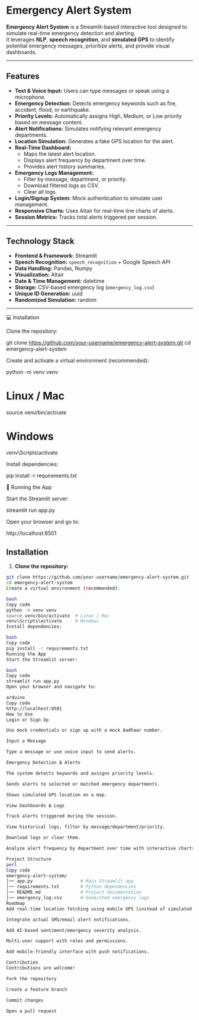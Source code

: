 # Emergency Alert System

**Emergency Alert System** is a Streamlit-based interactive tool designed to simulate real-time emergency detection and alerting.  
It leverages **NLP**, **speech recognition**, and **simulated GPS** to identify potential emergency messages, prioritize alerts, and provide visual dashboards.

---

## Features

- **Text & Voice Input:** Users can type messages or speak using a microphone.
- **Emergency Detection:** Detects emergency keywords such as fire, accident, flood, or earthquake.
- **Priority Levels:** Automatically assigns High, Medium, or Low priority based on message content.
- **Alert Notifications:** Simulates notifying relevant emergency departments.
- **Location Simulation:** Generates a fake GPS location for the alert.
- **Real-Time Dashboard:**
  - Maps the latest alert location.
  - Displays alert frequency by department over time.
  - Provides alert history summaries.
- **Emergency Logs Management:** 
  - Filter by message, department, or priority.
  - Download filtered logs as CSV.
  - Clear all logs.
- **Login/Signup System:** Mock authentication to simulate user management.
- **Responsive Charts:** Uses Altair for real-time line charts of alerts.
- **Session Metrics:** Tracks total alerts triggered per session.

---

## Technology Stack

- **Frontend & Framework:** Streamlit  
- **Speech Recognition:** `speech_recognition` + Google Speech API  
- **Data Handling:** Pandas, Numpy  
- **Visualization:** Altair  
- **Date & Time Management:** datetime  
- **Storage:** CSV-based emergency log (`emergency_log.csv`)  
- **Unique ID Generation:** uuid  
- **Randomized Simulation:** random

---
💻 Installation

Clone the repository:

git clone https://github.com/your-username/emergency-alert-system.git
cd emergency-alert-system


Create and activate a virtual environment (recommended):

python -m venv venv
# Linux / Mac
source venv/bin/activate
# Windows
venv\Scripts\activate


Install dependencies:

pip install -r requirements.txt

🚀 Running the App

Start the Streamlit server:

streamlit run app.py


Open your browser and go to:

http://localhost:8501

## Installation

1. **Clone the repository:**

```bash
git clone https://github.com/your-username/emergency-alert-system.git
cd emergency-alert-system
Create a virtual environment (recommended):

bash
Copy code
python -m venv venv
source venv/bin/activate  # Linux / Mac
venv\Scripts\activate     # Windows
Install dependencies:

bash
Copy code
pip install -r requirements.txt
Running the App
Start the Streamlit server:

bash
Copy code
streamlit run app.py
Open your browser and navigate to:

arduino
Copy code
http://localhost:8501
How to Use
Login or Sign Up

Use mock credentials or sign up with a mock Aadhaar number.

Input a Message

Type a message or use voice input to send alerts.

Emergency Detection & Alerts

The system detects keywords and assigns priority levels.

Sends alerts to selected or matched emergency departments.

Shows simulated GPS location on a map.

View Dashboards & Logs

Track alerts triggered during the session.

View historical logs, filter by message/department/priority.

Download logs or clear them.

Analyze alert frequency by department over time with interactive charts.

Project Structure
perl
Copy code
emergency-alert-system/
│── app.py                  # Main Streamlit app
│── requirements.txt        # Python dependencies
│── README.md               # Project documentation
│── emergency_log.csv       # Generated emergency logs
Roadmap
Add real-time location fetching using mobile GPS (instead of simulated coordinates).

Integrate actual SMS/email alert notifications.

Add AI-based sentiment/emergency severity analysis.

Multi-user support with roles and permissions.

Add mobile-friendly interface with push notifications.

Contribution
Contributions are welcome!

Fork the repository

Create a feature branch

Commit changes

Open a pull request
